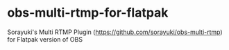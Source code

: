 # obs-multi-rtmp-for-flatpak
Sorayuki's Multi RTMP Plugin (https://github.com/sorayuki/obs-multi-rtmp) for Flatpak version of OBS
